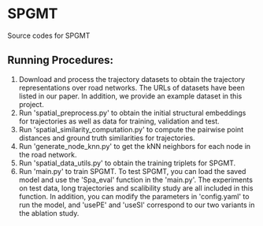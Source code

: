 # SPGMT

Source codes for SPGMT

## Running Procedures:

1. Download and process the trajectory datasets to obtain the trajectory representations over road networks. The URLs of datasets have been listed in our paper. In addition, we provide an example dataset in this project.
2. Run 'spatial_preprocess.py' to obtain the initial structural embeddings for trajectories as well as data for training, validation and test.
3. Run 'spatial_similarity_computation.py' to compute the pairwise point distances and ground truth similarities for trajectories.
4. Run 'generate_node_knn.py' to get the kNN neighbors for each node in the road network.
5. Run 'spatial_data_utils.py' to obtain the training triplets for SPGMT.
6. Run 'main.py' to train SPGMT. To test SPGMT, you can load the saved model and use the 'Spa_eval' function in the 'main.py'. The experiments on test data, long trajectories and scalibility study are all included in this function. In addition, you can modify the parameters in 'config.yaml' to run the model, and 'usePE' and 'useSI' correspond to our two variants in the ablation study.
